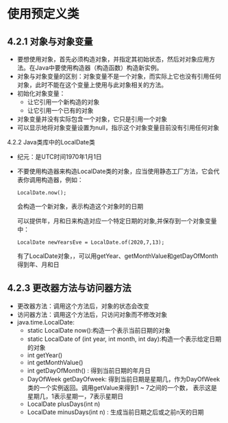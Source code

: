 # 使用预定义类

## 4.2.1 对象与对象变量

- 要想使用对象，首先必须构造对象，并指定其初始状态，然后对对象应用方法。在Java中要使用构造器（构造函数）构造新实例。
- 对象与对象变量的区别：对象变量不是一个对象，而实际上它也没有引用任何对象，此时不能在这个变量上使用与此对象相关的方法。
- 初始化对象变量：
  - 让它引用一个新构造的对象
  - 让它引用一个已有的对象
- 对象变量并没有实际包含一个对象，它只是引用一个对象
- 可以显示地将对象变量设置为null，指示这个对象变量目前没有引用任何对象

4.2.2 Java类库中的LocalDate类

- 纪元：是UTC时间1970年1月1日

- 不要使用构造器来构造LocalDate类的对象，应当使用静态工厂方法，它会代表你调用构造器，例如：

  ```
  LocalDate.now();
  ```

  会构造一个新对象，表示构造这个对象时的日期

  可以提供年，月和日来构造对应一个特定日期的对象,并保存到一个对象变量中：

  ```
  LocalDate newYearsEve = LocalDate.of(2020,7,13);
  ```

  有了LocalDate对象，，可以用getYear、getMonthValue和getDayOfMonth得到年、月和日

## 4.2.3 更改器方法与访问器方法

- 更改器方法：调用这个方法后，对象的状态会改变
- 访问器方法：调用这个方法后，只访问对象而不修改对象
- java.time.LocalDate:
  - static LocalDate now():构造一个表示当前日期的对象
  - static LocalDate of (int year, int month, int day):构造一个表示给定日期的对象
  - int getYear() 
  - int getMonthValue()
  - int getDayOfMonth() : 得到当前日期的年月日
  - DayOfWeek getDayOfweek: 得到当前日期是星期几，作为DayOfWeek 类的一个实例返回。调用getValue来得到1 ~ 7之间的一个数， 表示这是星期几，1表示星期一，7表示星期日
  - LocalDate plusDays(int n)
  - LocalDate minusDays(int n) : 生成当前日期之后或之前n天的日期
